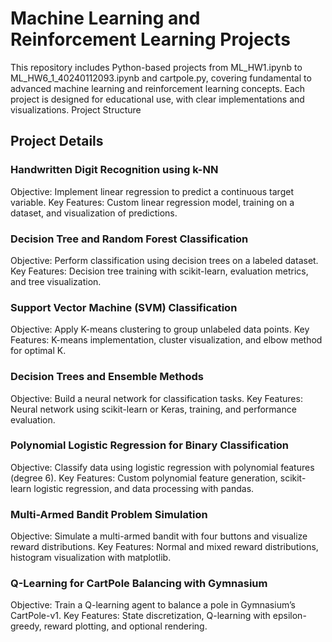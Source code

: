 # Machine Learning and Reinforcement Learning Projects
This repository includes Python-based projects from ML_HW1.ipynb to ML_HW6_1_40240112093.ipynb and cartpole.py, covering fundamental to advanced machine learning and reinforcement learning concepts. Each project is designed for educational use, with clear implementations and visualizations.
Project Structure

## Project Details
### Handwritten Digit Recognition using k-NN

Objective: Implement linear regression to predict a continuous target variable.
Key Features: Custom linear regression model, training on a dataset, and visualization of predictions.

### Decision Tree and Random Forest Classification

Objective: Perform classification using decision trees on a labeled dataset.
Key Features: Decision tree training with scikit-learn, evaluation metrics, and tree visualization.

### Support Vector Machine (SVM) Classification

Objective: Apply K-means clustering to group unlabeled data points.
Key Features: K-means implementation, cluster visualization, and elbow method for optimal K.

### Decision Trees and Ensemble Methods

Objective: Build a neural network for classification tasks.
Key Features: Neural network using scikit-learn or Keras, training, and performance evaluation.

### Polynomial Logistic Regression for Binary Classification

Objective: Classify data using logistic regression with polynomial features (degree 6).
Key Features: Custom polynomial feature generation, scikit-learn logistic regression, and data processing with pandas.

### Multi-Armed Bandit Problem Simulation

Objective: Simulate a multi-armed bandit with four buttons and visualize reward distributions.
Key Features: Normal and mixed reward distributions, histogram visualization with matplotlib.

### Q-Learning for CartPole Balancing with Gymnasium

Objective: Train a Q-learning agent to balance a pole in Gymnasium’s CartPole-v1.
Key Features: State discretization, Q-learning with epsilon-greedy, reward plotting, and optional rendering.

